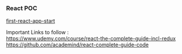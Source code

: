 ### React POC

[first-react-app-start](https://github.com/patelvaibhavd/react-learning-poc/tree/first-react-app-start)

Important Links to follow :   
https://www.udemy.com/course/react-the-complete-guide-incl-redux    
https://github.com/academind/react-complete-guide-code
